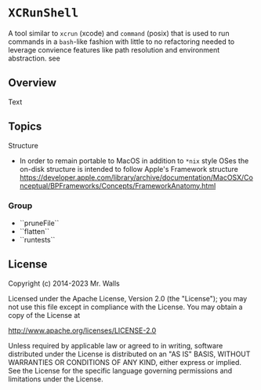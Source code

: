 # ``XCRunShell``

A tool similar to `xcrun` (xcode) and `command` (posix) that is used to run commands in a
`bash`-like fashion with little to no refactoring needed to leverage convience features like path
resolution and environment abstraction.
see

## Overview

<!--@START_MENU_TOKEN@-->Text<!--@END_MENU_TOKEN@-->

## Topics

<!--@START_MENU_TOKEN@-->Structure<!--@END_MENU_TOKEN@-->

- In order to remain portable to MacOS in addition to `*nix` style OSes the on-disk structure is
intended to follow Apple's Framework structure https://developer.apple.com/library/archive/documentation/MacOSX/Conceptual/BPFrameworks/Concepts/FrameworkAnatomy.html

### <!--@START_MENU_TOKEN@-->Group<!--@END_MENU_TOKEN@-->

- <!--@START_MENU_TOKEN@-->``pruneFile``<!--@END_MENU_TOKEN@-->

- <!--@START_MENU_TOKEN@-->``flatten``<!--@END_MENU_TOKEN@-->

- <!--@START_MENU_TOKEN@-->``runtests``<!--@END_MENU_TOKEN@-->


## <!--@START_MENU_TOKEN@-->License<!--@END_MENU_TOKEN@-->

Copyright (c) 2014-2023 Mr. Walls

Licensed under the Apache License, Version 2.0 (the "License");
you may not use this file except in compliance with the License.
You may obtain a copy of the License at

http://www.apache.org/licenses/LICENSE-2.0

Unless required by applicable law or agreed to in writing, software
distributed under the License is distributed on an "AS IS" BASIS,
WITHOUT WARRANTIES OR CONDITIONS OF ANY KIND, either express or implied.
See the License for the specific language governing permissions and
limitations under the License.
